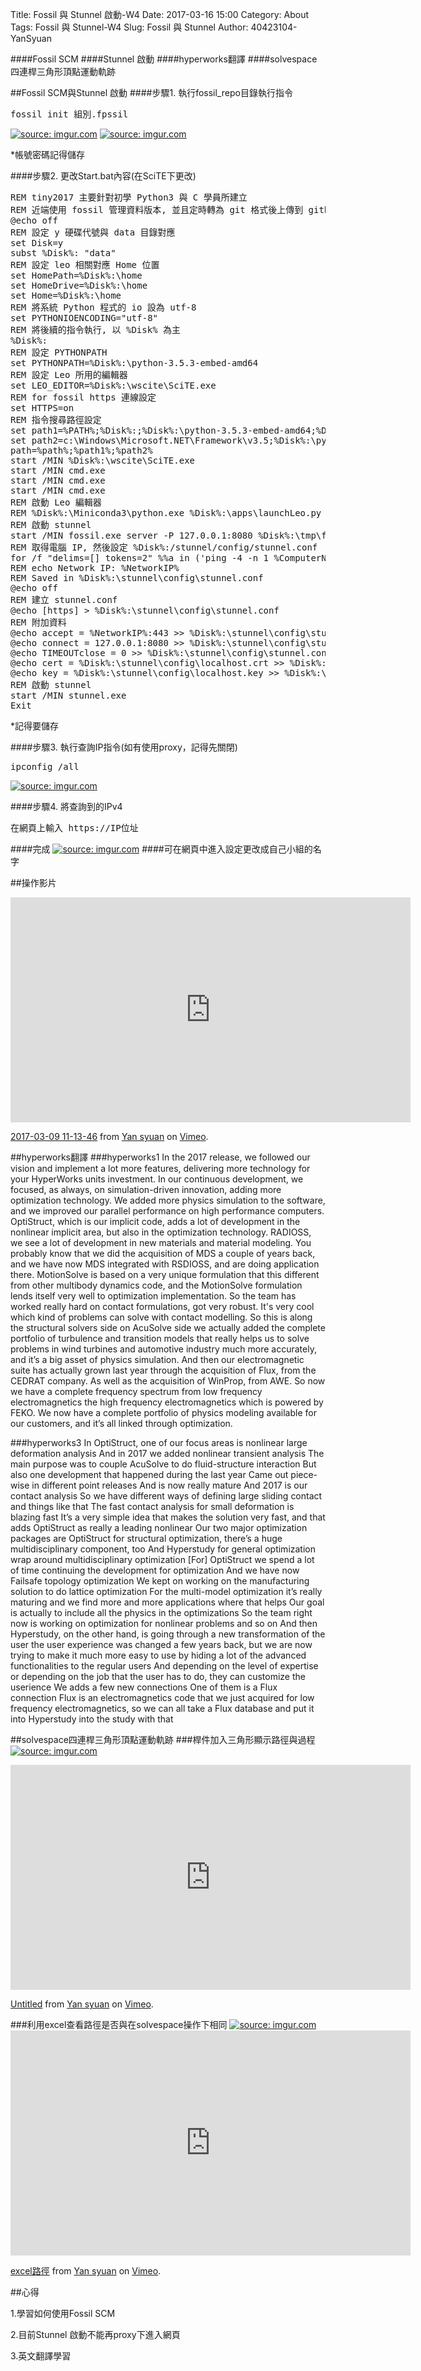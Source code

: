 Title: Fossil 與 Stunnel 啟動-W4
Date: 2017-03-16 15:00
Category: About
Tags:  Fossil 與 Stunnel-W4
Slug: Fossil 與 Stunnel
Author: 40423104-YanSyuan


####Fossil SCM
####Stunnel 啟動
####hyperworks翻譯
####solvespace四連桿三角形頂點運動軌跡

<!-- PELICAN_END_SUMMARY -->

##Fossil SCM與Stunnel 啟動
####步驟1. 執行fossil_repo目錄執行指令
<pre>fossil init 組別.fpssil</pre>
<a href="http://imgur.com/lxR6Cpe"><img src="http://i.imgur.com/lxR6Cpe.jpg" title="source: imgur.com" /></a>
<a href="http://imgur.com/nxL7g4L"><img src="http://i.imgur.com/nxL7g4L.jpg" title="source: imgur.com" /></a>
<p>*帳號密碼記得儲存</p>

####步驟2. 更改Start.bat內容(在SciTE下更改)
<pre class="brush: python">
REM tiny2017 主要針對初學 Python3 與 C 學員所建立
REM 近端使用 fossil 管理資料版本, 並且定時轉為 git 格式後上傳到 github
@echo off
REM 設定 y 硬碟代號與 data 目錄對應
set Disk=y
subst %Disk%: "data"
REM 設定 leo 相關對應 Home 位置
set HomePath=%Disk%:\home
set HomeDrive=%Disk%:\home
set Home=%Disk%:\home
REM 將系統 Python 程式的 io 設為 utf-8
set PYTHONIOENCODING="utf-8"
REM 將後續的指令執行, 以 %Disk% 為主
%Disk%:
REM 設定 PYTHONPATH
set PYTHONPATH=%Disk%:\python-3.5.3-embed-amd64
REM 設定 Leo 所用的編輯器
set LEO_EDITOR=%Disk%:\wscite\SciTE.exe
REM for fossil https 連線設定
set HTTPS=on
REM 指令搜尋路徑設定
set path1=%PATH%;%Disk%:;%Disk%:\python-3.5.3-embed-amd64;%Disk%:\git\bin;%Disk%:\stunnel\bin;%Disk%:\sqlite-tools;%Disk%:\python-3.5.3-embed-amd64\Scripts;%Disk%:\portablegit\bin;
set path2=c:\Windows\Microsoft.NET\Framework\v3.5;%Disk%:\python-3.5.3-embed-amd64\Lib\site-packages;
path=%path%;%path1%;%path2%
start /MIN %Disk%:\wscite\SciTE.exe
start /MIN cmd.exe
start /MIN cmd.exe
start /MIN cmd.exe
REM 啟動 Leo 編輯器
REM %Disk%:\Miniconda3\python.exe %Disk%:\apps\launchLeo.py
REM 啟動 stunnel
start /MIN fossil.exe server -P 127.0.0.1:8080 %Disk%:\tmp\fossil_repo\2017springcd_hw.fpssil
REM 取得電腦 IP, 然後設定 %Disk%:/stunnel/config/stunnel.conf
for /f "delims=[] tokens=2" %%a in ('ping -4 -n 1 %ComputerName% ^| findstr [') do set NetworkIP=%%a
REM echo Network IP: %NetworkIP%
REM Saved in %Disk%:\stunnel\config\stunnel.conf
@echo off
REM 建立 stunnel.conf
@echo [https] > %Disk%:\stunnel\config\stunnel.conf
REM 附加資料
@echo accept = %NetworkIP%:443 >> %Disk%:\stunnel\config\stunnel.conf
@echo connect = 127.0.0.1:8080 >> %Disk%:\stunnel\config\stunnel.conf
@echo TIMEOUTclose = 0 >> %Disk%:\stunnel\config\stunnel.conf
@echo cert = %Disk%:\stunnel\config\localhost.crt >> %Disk%:\stunnel\config\stunnel.conf
@echo key = %Disk%:\stunnel\config\localhost.key >> %Disk%:\stunnel\config\stunnel.conf
REM 啟動 stunnel
start /MIN stunnel.exe
Exit
</pre>
<p>*記得要儲存</p>

####步驟3. 執行查詢IP指令(如有使用proxy，記得先關閉)
<pre>ipconfig /all</pre>
<a href="http://imgur.com/uKh1Dq3"><img src="http://i.imgur.com/uKh1Dq3.png" title="source: imgur.com" /></a>

####步驟4. 將查詢到的IPv4
<pre>在網頁上輸入 https://IP位址 </pre>

####完成
<a href="http://imgur.com/k7r1XRG"><img src="http://i.imgur.com/k7r1XRG.png" title="source: imgur.com" /></a>
####可在網頁中進入設定更改成自己小組的名字

##操作影片
<iframe src="https://player.vimeo.com/video/207569135" width="640" height="360" frameborder="0" webkitallowfullscreen mozallowfullscreen allowfullscreen></iframe>
<p><a href="https://vimeo.com/207569135">2017-03-09 11-13-46</a> from <a href="https://vimeo.com/user44900188">Yan syuan</a> on <a href="https://vimeo.com">Vimeo</a>.</p>

##hyperworks翻譯
###hyperworks1
In the 2017 release, we followed our vision and implement a lot more features, delivering more technology for your HyperWorks units investment.
In our continuous development, we focused, as always, on simulation-driven innovation, adding more optimization technology. 
We added more physics simulation to the software, and we improved our parallel performance on high performance computers. 
OptiStruct, which is our implicit code, adds a lot of development in the nonlinear implicit area, but also in the optimization technology. 
RADIOSS, we see a lot of development in new materials and material modeling. 
You probably know that we did the acquisition of MDS a couple of years back, and we have now MDS integrated with RSDIOSS, and are doing application there. MotionSolve is based on a very unique formulation that this different from other multibody dynamics code, and the MotionSolve formulation lends itself very well to optimization implementation. So the team has worked really hard on contact formulations, got very robust. It's very cool which kind of problems can solve with contact modelling.
So this is along the structural solvers side on AcuSolve side we actually added the complete portfolio of turbulence and transition models that really helps us to solve problems in wind turbines and automotive industry much more accurately, and it’s a big asset of physics simulation.
And then our electromagnetic suite has actually grown last year through the acquisition of Flux, from the CEDRAT company.
As well as the acquisition of WinProp, from AWE.
So now we have a complete frequency spectrum from low frequency electromagnetics the high frequency electromagnetics which is powered by FEKO.
We now have a complete portfolio of physics modeling available for our customers, and it’s all linked through optimization.
 
###hyperworks3
In OptiStruct, one of our focus areas is nonlinear large deformation analysis 
And in 2017 we added nonlinear transient analysis
The main purpose was to couple AcuSolve to do fluid-structure interaction
But also one development that happened during the last year
Came out piece-wise in different point releases
And is now really mature
And 2017 is our contact analysis
So we have different ways of defining large sliding contact and things like that
The fast contact analysis for small deformation is blazing fast
It’s a very simple idea that makes the solution very fast, and that adds OptiStruct as really a leading nonlinear 
Our two major optimization packages are OptiStruct for structural optimization, there’s a huge multidisciplinary component, too
And Hyperstudy for general optimization wrap around multidisciplinary optimization
[For] OptiStruct we spend a lot of time continuing the development for optimization
And we have now Failsafe topology optimization
We kept on working on the manufacturing solution to do lattice optimization
For the multi-model optimization it’s really maturing and we find more and more applications where that helps 
Our goal is actually to include all the physics in the optimizations
So the team right now is working on optimization for nonlinear problems and so on
And then Hyperstudy, on the other hand, is going through a new transformation of the user the user experience was changed a few years back, but we are now trying to  make it much more easy to use by hiding a lot of the advanced functionalities to the regular users
And depending on the level of expertise or depending on the job that the user has to do, they can customize the userience
We adds a few new connections
One of them is a Flux connection
Flux is an electromagnetics code that we just acquired for low frequency electromagnetics, so we can all take a Flux database and put it into Hyperstudy into the study with that

##solvespace四連桿三角形頂點運動軌跡
###桿件加入三角形顯示路徑與過程
<a href="http://imgur.com/9HN7TK8"><img src="http://i.imgur.com/9HN7TK8.png" title="source: imgur.com" /></a>
<iframe src="https://player.vimeo.com/video/208360660" width="640" height="360" frameborder="0" webkitallowfullscreen mozallowfullscreen allowfullscreen></iframe>
<p><a href="https://vimeo.com/208360660">Untitled</a> from <a href="https://vimeo.com/user44900188">Yan syuan</a> on <a href="https://vimeo.com">Vimeo</a>.</p>
###利用excel查看路徑是否與在solvespace操作下相同
<a href="http://imgur.com/ZraAYID"><img src="http://i.imgur.com/ZraAYID.png" title="source: imgur.com" /></a>
<iframe src="https://player.vimeo.com/video/208361060" width="640" height="360" frameborder="0" webkitallowfullscreen mozallowfullscreen allowfullscreen></iframe>
<p><a href="https://vimeo.com/208361060">excel路徑</a> from <a href="https://vimeo.com/user44900188">Yan syuan</a> on <a href="https://vimeo.com">Vimeo</a>.</p>





##心得
<p> 1.學習如何使用Fossil SCM </p>
<p> 2.目前Stunnel 啟動不能再proxy下進入網頁 </p>
<p> 3.英文翻譯學習 </p>

